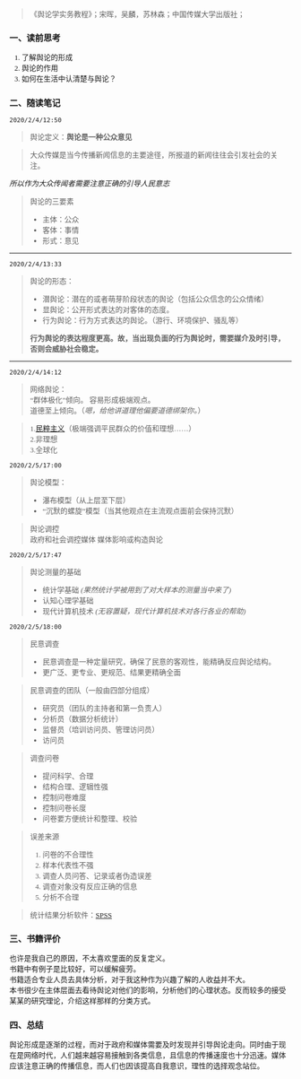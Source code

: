 <font face=仿宋 size=2>

> 《舆论学实务教程》；宋晖，吴麟，苏林森；中国传媒大学出版社；
### 一、读前思考
1. 了解舆论的形成
2. 舆论的作用
3. 如何在生活中认清楚与舆论？

### 二、随读笔记
`2020/2/4/12:50`  
>舆论定义：**舆论是一种公众意见**

>大众传媒是当今传播新闻信息的主要途径，所报道的新闻往往会引发社会的关注。  

*所以作为大众传闻者需要注意正确的引导人民意志*

>舆论的三要素  
>* 主体：公众 
>* 客体：事情
>* 形式：意见

---
`2020/2/4/13:33`  
>舆论的形态：  
>* 潜舆论：潜在的或者萌芽阶段状态的舆论（包括公众信念的公众情绪）
>* 显舆论：公开形式表达的对客体的态度。
>* 行为舆论：行为方式表达的舆论。（游行、环境保护、骚乱等）  
>
>**行为舆论的表达程度更高。故，当出现负面的行为舆论时，需要媒介及时引导，否则会威胁社会稳定。**

---
`2020/2/4/14:12`  
>网络舆论：  
>“群体极化”倾向。 容易形成极端观点。  
>道德至上倾向。（*嗯，给他讲道理他偏要道德绑架你。*）



>1.[民粹主义](https://www.zhihu.com/question/22817678)（极端强调平民群众的价值和理想……）  
>2.非理想  
>3.全球化  



`2020/2/5/17:00`  
>舆论模型：  
>* 瀑布模型（从上层至下层）
>* “沉默的螺旋”模型（当其他观点在主流观点面前会保持沉默）

>舆论调控  
>政府和社会调控媒体
>媒体影响或构造舆论

`2020/2/5/17:47`  
> 舆论测量的基础  
>* 统计学基础 *(果然统计学被用到了对大样本的测量当中来了)*  
>* 认知心理学基础  
>* 现代计算机技术 *(无容置疑，现代计算机技术对各行各业的帮助)*


`2020/2/5/18:00`  
>民意调查  
>* 民意调查是一种定量研究，确保了民意的客观性，能精确反应舆论结构。
>* 更广泛、更专业、更规范、结果更精确全面  

>民意调查的团队（一般由四部分组成）  
>* 研究员（团队的主持者和第一负责人）  
>* 分析员（数据分析统计）  
>* 监督员（培训访问员、管理访问员）  
>* 访问员

>调查问卷  
>* 提问科学、合理
>* 结构合理、逻辑性强
>* 控制问卷难度
>* 控制问卷长度
>* 问卷要方便统计和整理、校验

>误差来源  
>1. 问卷的不合理性
>2. 样本代表性不强
>3. 调查人员问答、记录或者伪造误差
>4. 调查对象没有反应正确的信息   
>5. 分析不合理

>统计结果分析软件：[SPSS](https://baike.baidu.com/item/spss/2351375)

### 三、书籍评价
也许是我自己的原因，不太喜欢里面的反复定义。  
书籍中有例子是比较好，可以缓解疲劳。  
书籍适合专业人员去具体分析，对于我这种作为兴趣了解的人收益并不大。  
本书很少在主体层面去看待舆论对他们的影响，分析他们的心理状态。反而较多的接受某某的研究理论，介绍这样那样的分类方式。


### 四、总结
舆论形成是逐渐的过程，而对于政府和媒体需要及时发现并引导舆论走向。同时由于现在是网络时代，人们越来越容易接触到各类信息，且信息的传播速度也十分迅速。媒体应该注意正确的传播信息，而人们也因该提高自我意识，理性的选择观念站位。



</font>
